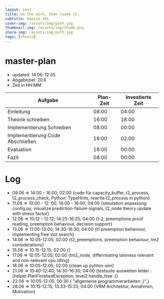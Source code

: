 ```yaml
---
layout: post
title: Do the work, then leave it.
subtitle: Daoism 101
cover-img: /assets/img/path.jpg
thumbnail-img: /assets/img/thumb.png
share-img: /assets/img/path.jpg
tags: [thesis]
---
```


# master-plan

* updated: 14.06: 12:05
* Abgabeziel: 20.6
* Zeit in HH:MM

| Aufgabe | Plan-Zeit | Investierte Zeit |
| -------------- | --------- | ---------- |
| Einleitung| 08:00 | 04:00 |
| Theorie schreiben| 16:00 | 18:00 |
| Implementierung Schreiben| 08:00 | 00:00 |
| Implementierung Code Abschließen| 16:00 | 02:00 |
| Evaluation| 16:00 | 00:00 |
| Fazit| 08:00 | 00:00 |

# Log

* 09.06 => 14:00 - 16:00; 02:00 {code für capacity_buffer, t2_process, t2_process_check, Python: TypeHints, rewrite t2_process in python}
* 11.06 => 10:00 - 12: 00, 14:00 - 16:00; 04:00 {simulation anpassung config.py, visualize prediction-failure-signals, t2_node theory update with stress factor}
* 12.06 => 10:12 - 12:12; 14:25-16:25; 04:00 {t-2, preemptions proof reading, preemption behaviour, decision support}
* 13.06 => 11:00-13:00, 14:30-16:30; 04:00 {t1 preemption behaviour, implementing free slot search}
* 14.06 => 10:05-12:05; 02:00 {t2_preemptions, preemption behaviour, tm2 considerations}
* 15.06 => 10:15-12:15; 02:00 {}
* 17.06 => 10:05-12:05; 02:00 {tm2_node, differntiating lateness relevant and non-relevant cpu idling}
* 18.06 => 10:05-12:05; 02:00 {clean up pyhton-sim}
* 21.06 => 10:40-12:40; 14:30-16:30; 04:00 {testsuite ausweiten leider :(helper.PlanFinishedException, level2 handle_free :(}
* 22.06 => 10:05-12:05; 00:30 { "allgemeine programmierarbeiten ;)",}
* 28.06 => 10:15-12:15, 13:33-15:33; 04:00 {VRM Architektur, Annahmen, Motivation}
